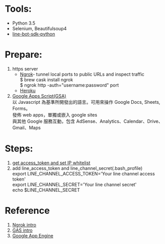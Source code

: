 # Tools:   
  - Python 3.5    
  - Selenium, Beautifulsoup4    
  - [line-bot-sdk-python](https://github.com/line/line-bot-sdk-python)  

# Prepare:
1. https server     
   * [Ngrok](https://ngrok.com/)- tunnel local ports to public URLs and inspect traffic    
   $ brew cask install ngrok    
   $ ngrok http -auth="username:password" port       
   * [Heroku](https://dashboard.heroku.com/apps)
2. [Google Apps Script(GSA)](https://developers.google.com/apps-script/overview#your_first_script)   
以 Javascript 為基準所開發出的語言。可用來操作 Google Docs, Sheets, Forms。   
發佈 web apps，單獨或嵌入 google sites    
與其他 Google 服務互動，包含 AdSense、Analytics、Calendar、Drive、Gmail、Maps    



# Steps:   
1. [get access_token and set IP whitelist](https://developers.line.me/ba/ip)      
2. add line_access_token and line_channel_secret(.bash_profile)    
export LINE_CHANNEL_ACCESS_TOKEN='Your line channel access token'   
export LINE_CHANNEL_SECRET='Your line channel secret'   
echo $LINE_CHANNEL_SECRET

# Reference      
1. [Ngrok  intro](https://tenten.co/blog/how-to-use-ngrok-to-connect-your-localhost/)       
2. [GAS intro](http://white5168.blogspot.tw/2017/02/line-bot-2-line-messaging-api-v2-google.html#.WMdKChJ969u)      
3. [Google App Engine](https://spreadcode.blogspot.tw/2017/02/google-app-enginepythonline-bot.html)
